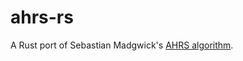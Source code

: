 # ahrs-rs

A Rust port of Sebastian Madgwick's [AHRS algorithm](http://www.x-io.co.uk/open-source-imu-and-ahrs-algorithms/).


